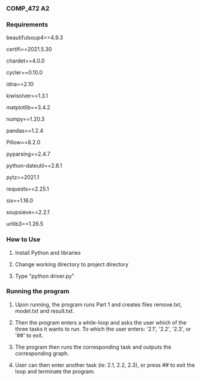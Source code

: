 ### COMP_472 A2

### Requirements

beautifulsoup4==4.9.3

certifi==2021.5.30

chardet==4.0.0

cycler==0.10.0

idna==2.10

kiwisolver==1.3.1

matplotlib==3.4.2

numpy==1.20.3

pandas==1.2.4

Pillow==8.2.0

pyparsing==2.4.7

python-dateutil==2.8.1

pytz==2021.1

requests==2.25.1

six==1.16.0

soupsieve==2.2.1

urllib3==1.26.5


### How to Use 

1. Install Python and libraries

2. Change working directory to project directory

3. Type "python driver.py"

### Running the program 

1. Upon running, the program runs Part 1 and creates files remove.txt, model.txt and result.txt. 

2. Then the program enters a while-loop and asks the user which of the three tasks it wants to run.
   To which the user enters: '2.1', '2.2', '2.3', or '##' to exit. 

3. The program then runs the corresponding task and outputs the corresponding graph. 

4. User can then enter another task (ie: 2.1, 2.2, 2.3), or press ## to exit the loop and terminate the program. 